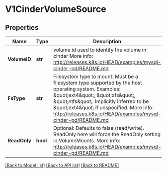 # V1CinderVolumeSource

## Properties
Name | Type | Description | Notes
------------ | ------------- | ------------- | -------------
**VolumeID** | **str** | volume id used to identify the volume in cinder More info: http://releases.k8s.io/HEAD/examples/mysql-cinder-pd/README.md | 
**FsType** | **str** | Filesystem type to mount. Must be a filesystem type supported by the host operating system. Examples: \&quot;ext4\&quot;, \&quot;xfs\&quot;, \&quot;ntfs\&quot;. Implicitly inferred to be \&quot;ext4\&quot; if unspecified. More info: http://releases.k8s.io/HEAD/examples/mysql-cinder-pd/README.md | [optional] 
**ReadOnly** | **bool** | Optional: Defaults to false (read/write). ReadOnly here will force the ReadOnly setting in VolumeMounts. More info: http://releases.k8s.io/HEAD/examples/mysql-cinder-pd/README.md | [optional] 

[[Back to Model list]](../README.md#documentation-for-models) [[Back to API list]](../README.md#documentation-for-api-endpoints) [[Back to README]](../README.md)


